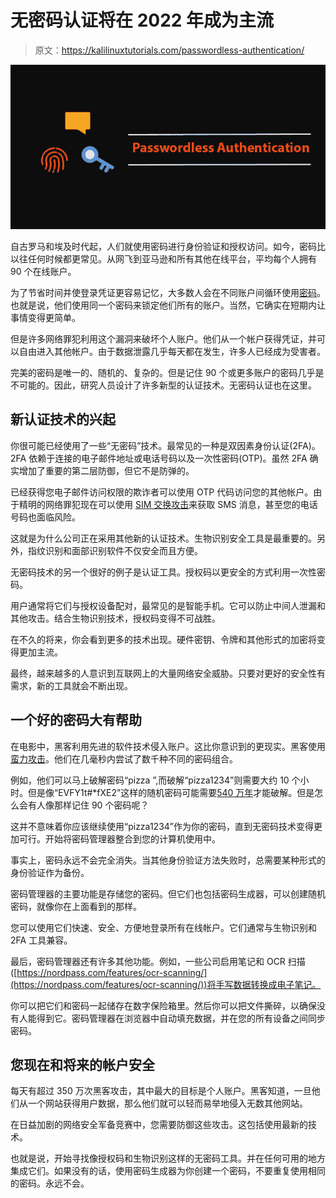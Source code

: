 # 无密码认证将在 2022 年成为主流

> 原文：<https://kalilinuxtutorials.com/passwordless-authentication/>

[![Passwordless Authentication](img/edca1f2f60f153ff47ce63dfa2e1619c.png "Passwordless Authentication")](https://1.bp.blogspot.com/-K-YNTxTGMOg/Xmj4Jo1WAZI/AAAAAAAAH6M/cyOE6cSujYMVzEduldzjbwwGbdcHUA8qQCLcBGAsYHQ/s1600/Passwordless%2BAuthentication.png)

自古罗马和埃及时代起，人们就使用密码进行身份验证和授权访问。如今，密码比以往任何时候都更常见。从网飞到亚马逊和所有其他在线平台，平均每个人拥有 90 个在线账户。

为了节省时间并使登录凭证更容易记忆，大多数人会在不同账户间循环使用[密码](https://kalilinuxtutorials.com/dllpasswordfilterimplant-dll-password-filter-implant-with-exfiltration-capabilities/)。也就是说，他们使用同一个密码来锁定他们所有的账户。当然，它确实在短期内让事情变得更简单。

但是许多网络罪犯利用这个漏洞来破坏个人账户。他们从一个帐户获得凭证，并可以自由进入其他帐户。由于数据泄露几乎每天都在发生，许多人已经成为受害者。

完美的密码是唯一的、随机的、复杂的。但是记住 90 个或更多账户的密码几乎是不可能的。因此，研究人员设计了许多新型的认证技术。无密码认证也在这里。

## 新认证技术的兴起

你很可能已经使用了一些“无密码”技术。最常见的一种是双因素身份认证(2FA)。2FA 依赖于连接的电子邮件地址或电话号码以及一次性密码(OTP)。虽然 2FA 确实增加了重要的第二层防御，但它不是防弹的。

已经获得您电子邮件访问权限的欺诈者可以使用 OTP 代码访问您的其他帐户。由于精明的网络罪犯现在可以使用 [SIM 交换攻击](https://www.wired.com/story/sim-swap-attack-defend-phone/)来获取 SMS 消息，甚至您的电话号码也面临风险。

这就是为什么公司正在采用其他新的认证技术。生物识别安全工具是最重要的。另外，指纹识别和面部识别软件不仅安全而且方便。

无密码技术的另一个很好的例子是认证工具。授权码以更安全的方式利用一次性密码。

用户通常将它们与授权设备配对，最常见的是智能手机。它可以防止中间人泄漏和其他攻击。结合生物识别技术，授权码变得不可战胜。

在不久的将来，你会看到更多的技术出现。硬件密钥、令牌和其他形式的加密将变得更加主流。

最终，越来越多的人意识到互联网上的大量网络安全威胁。只要对更好的安全性有需求，新的工具就会不断出现。

## 一个好的密码大有帮助

在电影中，黑客利用先进的软件技术侵入账户。这比你意识到的更现实。黑客使用[蛮力攻击](https://en.wikipedia.org/wiki/Brute-force_attack)。他们在几毫秒内尝试了数千种不同的密码组合。

例如，他们可以马上破解密码“pizza ”,而破解“pizza1234”则需要大约 10 个小时。但是像“EVFY1t#*fXE2”这样的随机密码可能需要[540 万年](https://random-ize.com/how-long-to-hack-pass/)才能破解。但是怎么会有人像那样记住 90 个密码呢？

这并不意味着你应该继续使用“pizza1234”作为你的密码，直到无密码技术变得更加可行。开始将密码管理器整合到您的计算机使用中。

事实上，密码永远不会完全消失。当其他身份验证方法失败时，总需要某种形式的身份验证作为备份。

密码管理器的主要功能是存储您的密码。但它们也包括密码生成器，可以创建随机密码，就像你在上面看到的那样。

您可以使用它们快速、安全、方便地登录所有在线帐户。它们通常与生物识别和 2FA 工具兼容。

最后，密码管理器还有许多其他功能。例如，一些公司启用笔记和 OCR 扫描([https://nordpass.com/features/ocr-scanning/](https://nordpass.com/features/ocr-scanning/))将手写数据转换成电子笔记。

你可以把它们和密码一起储存在数字保险箱里。然后你可以把文件撕碎，以确保没有人能得到它。密码管理器在浏览器中自动填充数据，并在您的所有设备之间同步密码。

## 您现在和将来的帐户安全

每天有超过 350 万次黑客攻击，其中最大的目标是个人账户。黑客知道，一旦他们从一个网站获得用户数据，那么他们就可以轻而易举地侵入无数其他网站。

在日益加剧的网络安全军备竞赛中，您需要防御这些攻击。这包括使用最新的技术。

也就是说，开始寻找像授权码和生物识别这样的无密码工具。并在任何可用的地方集成它们。如果没有的话，使用密码生成器为你创建一个密码，不要重复使用相同的密码。永远不会。